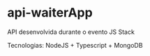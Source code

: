 # api-waiterApp

API desenvolvida durante o evento JS Stack

Tecnologias: NodeJS + Typescript + MongoDB
